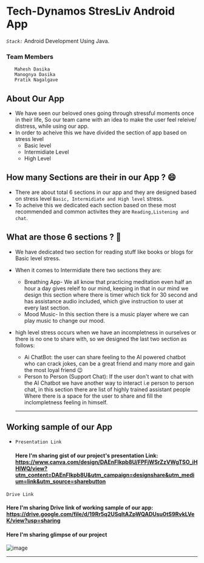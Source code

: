 # Tech-Dynamos StresLiv Android App
   _*`Stack:`*_ Android Development Using Java.
   ### Team Members
       Mahesh Dasika
       Manognya Dasika
       Pratik Nagalgave
       
  
   
## About Our App
 - We have seen our beloved ones going through stressful moments once in their life, So our team came with an idea to make the user feel releive/ distress, while using our app.
 - In order to acheive this we have divided the section of app based on stress level
    - Basic level
    - Intermidiate Level
    - High Level
   
## How many Sections are their in our App ? 😄
  - There are about total 6 sections in our app and they are designed based on stress level `Basic, Intermidiate and High level` stress. 
  - To acheive this we dedicated each section based on these most recommended and common activites they are `Reading,Listening and chat`.
  
  ## What are those 6 sections ? 🤔
  - We have dedicated two section for reading stuff like books or blogs for Basic level stress. 
  - When it comes to Intermidiate there two sections they are:
      -   Breathing App- We all know that practicing  meditation even half an hour a day gives releif to our mind, keeping in that in our mind we design this section where there is timer which tick for 30 second and has assistance audio included, which give instruction to user at every last section.
      -   Mood Music- In this section there is a music player where we can play music to change our mood.
  - high level stress occurs when we have an incompletness in ourselves or there is no one to share with, so we designed the last two section  as follows:
      - Ai ChatBot:  the user can share feeling to the AI powered chatbot who can crack jokes, can be a great friend and many more and gain the most loyal friend :wink:
      - Person to Person (Support Chat):  If the user don't want to chat with the AI Chatbot we have another way to interact i.e person to person chat, in this section there are list of highly trained assistant people Where there is a space for the user to share and fill the inclompletness feeling in himself. 
   
    <hr>
    
   ## Working sample of our App
    
  -  `Presentation Link`
     ####  Here I'm sharing gist of our project's presentation Link:  https://www.canva.com/design/DAEnFIkpb8U/FPFjWSrZzVWgTSO_iHHlWQ/view?utm_content=DAEnFIkpb8U&utm_campaign=designshare&utm_medium=link&utm_source=sharebutton
  
  `Drive Link`
  
   #### Here I'm sharing Drive link of working sample of our app: https://drive.google.com/file/d/19Rr5q2USqltAZpWQADUsu0tS9RvkLVeK/view?usp=sharing
  
  
  
  #### Here I'm sharing glimpse of our project
  ![image](https://user-images.githubusercontent.com/77436328/132110066-1ec1f200-3ee6-402e-89d1-0f8a3849bd39.png)
  <hr>
  

